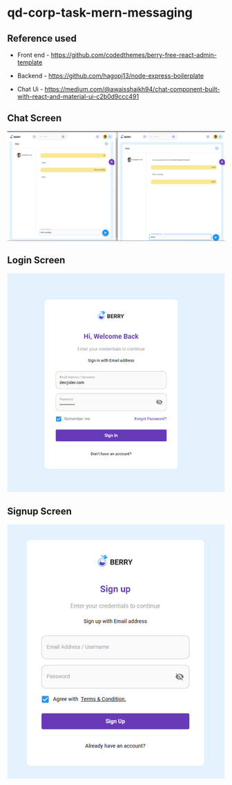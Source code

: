 # qd-corp-task-mern-messaging

## Reference used

- Front end - https://github.com/codedthemes/berry-free-react-admin-template

- Backend - https://github.com/hagopj13/node-express-boilerplate

- Chat Ui - https://medium.com/@awaisshaikh94/chat-component-built-with-react-and-material-ui-c2b0d9ccc491


## Chat Screen
![alt text](./screens/chat.png)
## Login Screen
![alt text](./screens/login.png)

## Signup Screen
![alt text](./screens/signup.png)
